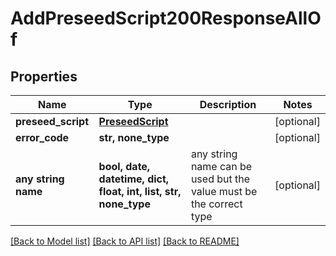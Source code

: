 # AddPreseedScript200ResponseAllOf


## Properties
Name | Type | Description | Notes
------------ | ------------- | ------------- | -------------
**preseed_script** | [**PreseedScript**](PreseedScript.md) |  | [optional] 
**error_code** | **str, none_type** |  | [optional] 
**any string name** | **bool, date, datetime, dict, float, int, list, str, none_type** | any string name can be used but the value must be the correct type | [optional]

[[Back to Model list]](../README.md#documentation-for-models) [[Back to API list]](../README.md#documentation-for-api-endpoints) [[Back to README]](../README.md)


